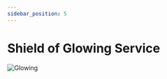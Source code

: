```yaml
---
sidebar_position: 5
---
```


# Shield of Glowing Service

![Glowing](https://vwiki.valorserver.com/api/item/picture/shield%20of%20glowing%20service)
